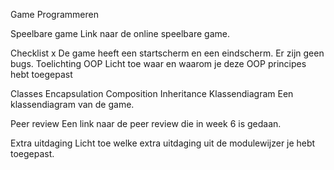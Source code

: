 Game Programmeren

Speelbare game
Link naar de online speelbare game.

Checklist
x De game heeft een startscherm en een eindscherm.
 Er zijn geen bugs.
Toelichting OOP
Licht toe waar en waarom je deze OOP principes hebt toegepast

Classes
Encapsulation
Composition
Inheritance
Klassendiagram
Een klassendiagram van de game.

Peer review
Een link naar de peer review die in week 6 is gedaan.

Extra uitdaging
Licht toe welke extra uitdaging uit de modulewijzer je hebt toegepast.